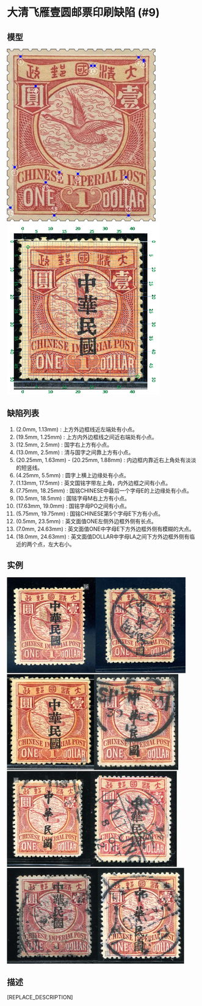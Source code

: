 # 大清飞雁壹圆邮票印刷缺陷 (#9)

## 模型
<img src="model.png" height=450/> <img src="sampling.png" height=450/>

## 缺陷列表
1. (2.0mm, 1.13mm) :  上方外边框线近左端处有小点。
1. (19.5mm, 1.25mm) :  上方内外边框线之间近右端处有小点。
1. (12.5mm, 2.5mm) :  国字右上方有小点。
1. (13.0mm, 2.5mm) :  清与国字之间靠上方有小点。
1. (20.25mm, 1.63mm) - (20.25mm, 1.88mm) :  内边框内靠近右上角处有淡淡的短竖线。
1. (4.25mm, 5.5mm) :  圆字上横上边缘处有小点。
1. (1.13mm, 17.5mm) :  英文国铭字带左上角，内外边框之间有小点。
1. (7.75mm, 18.25mm) :  国铭CHINESE中最后一个字母E的上边缘处有小点。
1. (10.5mm, 18.5mm) :  国铭字母M右上方有小点。
1. (17.63mm, 19.0mm) :  国铭字母PO之间有小点。
1. (5.75mm, 19.75mm) :  国铭CHINESE第5个字母E下方有小点。
1. (0.5mm, 23.5mm) :  英文面值ONE左侧外边框外侧有长点。
1. (7.0mm, 24.63mm) :  英文面值ONE中字母E下方外边框外侧有模糊的大点。
1. (18.0mm, 24.63mm) :  英文面值DOLLAR中字母LA之间下方外边框外侧有临近的两个点，左大右小。


## 实例
<img src="2009-07-02_00027050132A.jpg" height=250/><img src="2009-07-08_00027292019A.jpg" height=250/><img src="2011-01-12_00039633029A.jpg" height=250/><img src="2012-04-22_00060343144A.jpg" height=250/><img src="2013-04-23_00108871021A.jpg" height=250/><img src="2014-02-27_00137948048A.jpg" height=250/><img src="2015-06-25_00178336009A.jpg" height=250/><img src="2016-05-07_00210435021A.jpg" height=250/>


## 描述
[REPLACE_DESCRIPTION]
